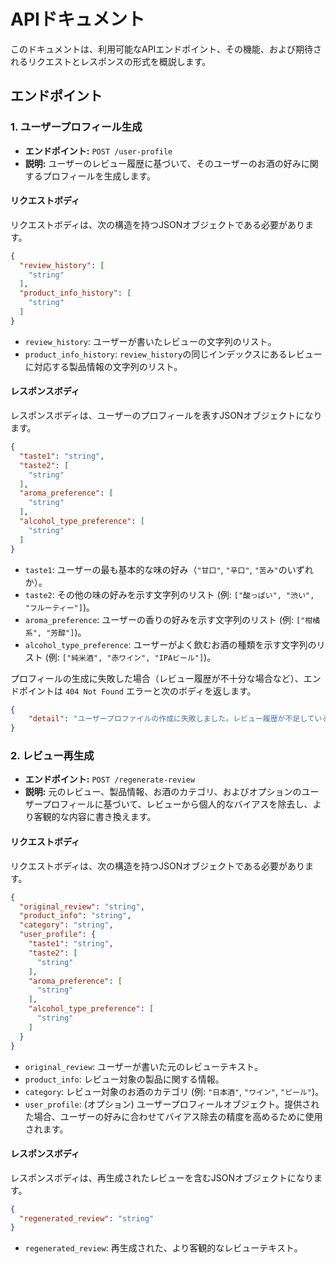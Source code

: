 # APIドキュメント

このドキュメントは、利用可能なAPIエンドポイント、その機能、および期待されるリクエストとレスポンスの形式を概説します。

## エンドポイント

### 1. ユーザープロフィール生成

- **エンドポイント:** `POST /user-profile`
- **説明:** ユーザーのレビュー履歴に基づいて、そのユーザーのお酒の好みに関するプロフィールを生成します。

#### リクエストボディ

リクエストボディは、次の構造を持つJSONオブジェクトである必要があります。

```json
{
  "review_history": [
    "string"
  ],
  "product_info_history": [
    "string"
  ]
}
```

- `review_history`: ユーザーが書いたレビューの文字列のリスト。
- `product_info_history`: `review_history`の同じインデックスにあるレビューに対応する製品情報の文字列のリスト。

#### レスポンスボディ

レスポンスボディは、ユーザーのプロフィールを表すJSONオブジェクトになります。

```json
{
  "taste1": "string",
  "taste2": [
    "string"
  ],
  "aroma_preference": [
    "string"
  ],
  "alcohol_type_preference": [
    "string"
  ]
}
```

- `taste1`: ユーザーの最も基本的な味の好み（`"甘口"`, `"辛口"`, `"苦み"`のいずれか）。
- `taste2`: その他の味の好みを示す文字列のリスト (例: `["酸っぱい", "渋い", "フルーティー"]`)。
- `aroma_preference`: ユーザーの香りの好みを示す文字列のリスト (例: `["柑橘系", "芳醇"]`)。
- `alcohol_type_preference`: ユーザーがよく飲むお酒の種類を示す文字列のリスト (例: `["純米酒", "赤ワイン", "IPAビール"]`)。

プロフィールの生成に失敗した場合（レビュー履歴が不十分な場合など）、エンドポイントは `404 Not Found` エラーと次のボディを返します。
```json
{
    "detail": "ユーザープロファイルの作成に失敗しました。レビュー履歴が不足している可能性があります。"
}
```

### 2. レビュー再生成

- **エンドポイント:** `POST /regenerate-review`
- **説明:** 元のレビュー、製品情報、お酒のカテゴリ、およびオプションのユーザープロフィールに基づいて、レビューから個人的なバイアスを除去し、より客観的な内容に書き換えます。

#### リクエストボディ

リクエストボディは、次の構造を持つJSONオブジェクトである必要があります。

```json
{
  "original_review": "string",
  "product_info": "string",
  "category": "string",
  "user_profile": {
    "taste1": "string",
    "taste2": [
      "string"
    ],
    "aroma_preference": [
      "string"
    ],
    "alcohol_type_preference": [
      "string"
    ]
  }
}
```

- `original_review`: ユーザーが書いた元のレビューテキスト。
- `product_info`: レビュー対象の製品に関する情報。
- `category`: レビュー対象のお酒のカテゴリ (例: `"日本酒"`, `"ワイン"`, `"ビール"`)。
- `user_profile`: (オプション) ユーザープロフィールオブジェクト。提供された場合、ユーザーの好みに合わせてバイアス除去の精度を高めるために使用されます。

#### レスポンスボディ

レスポンスボディは、再生成されたレビューを含むJSONオブジェクトになります。

```json
{
  "regenerated_review": "string"
}
```

- `regenerated_review`: 再生成された、より客観的なレビューテキスト。

